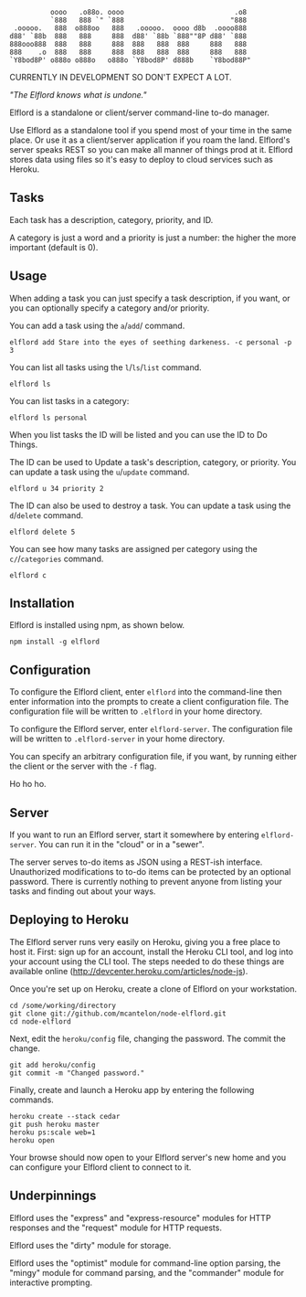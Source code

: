               oooo   .o88o. oooo                           .o8  
              `888   888 `" `888                          "888  
     .ooooo.   888  o888oo   888   .ooooo.  oooo d8b  .oooo888  
    d88' `88b  888   888     888  d88' `88b `888""8P d88' `888  
    888ooo888  888   888     888  888   888  888     888   888  
    888    .o  888   888     888  888   888  888     888   888  
    `Y8bod8P' o888o o888o   o888o `Y8bod8P' d888b    `Y8bod88P" 

CURRENTLY IN DEVELOPMENT SO DON'T EXPECT A LOT.

_"The Elflord knows what is undone."_

Elflord is a standalone or client/server command-line to-do manager.

Use Elflord as a standalone tool if you spend most of your time in the same
place. Or use it as a client/server application if you roam the land.
Elflord's server speaks REST so you can make all manner of things prod at it.
Elflord stores data using files so it's easy to deploy to cloud services such
as Heroku.

## Tasks

Each task has a description, category, priority, and ID.

A category is just a word and a priority is just a number: the higher the
more important (default is 0).

## Usage

When adding a task you can just specify a task description, if you want,
or you can optionally specify a category and/or priority.

You can add a task using the `a`/`add`/ command.

    elflord add Stare into the eyes of seething darkeness. -c personal -p 3

You can list all tasks using the `l`/`ls`/`list` command.

    elflord ls

You can list tasks in a category:

    elflord ls personal

When you list tasks the ID will be listed and you can use the ID to Do
Things.

The ID can be used to Update a task's description, category, or priority.
You can update a task using the `u`/`update` command.

    elflord u 34 priority 2

The ID can also be used to destroy a task.
You can update a task using the `d`/`delete` command.

    elflord delete 5

You can see how many tasks are assigned per category using the
`c/`/`categories` command.

    elflord c

## Installation

Elflord is installed using npm, as shown below.

    npm install -g elflord

## Configuration

To configure the Elflord client, enter `elflord` into the command-line
then enter information into the prompts to create a client configuration file.
The configuration file will be written to `.elflord` in your home directory.

To configure the Elflord server, enter `elflord-server`. The configuration
file will be written to `.elflord-server` in your home directory.

You can specify an arbitrary configuration file, if you want, by running
either the client or the server with the `-f` flag.

Ho ho ho.

## Server

If you want to run an Elflord server, start it somewhere by entering
`elflord-server`. You can run it in the "cloud" or in a "sewer".

The server serves to-do items as JSON using a REST-ish interface. Unauthorized
modifications to to-do items can be protected by an optional password. There
is currently nothing to prevent anyone from listing your tasks and finding
out about your ways.

## Deploying to Heroku

The Elflord server runs very easily on Heroku, giving you a free place to
host it. First: sign up for an account, install the Heroku CLI tool, and log
into your account using the CLI tool. The steps needed to do these things
are available online (http://devcenter.heroku.com/articles/node-js).

Once you're set up on Heroku, create a clone of Elflord on your workstation.

    cd /some/working/directory
    git clone git://github.com/mcantelon/node-elflord.git
    cd node-elflord

Next, edit the `heroku/config` file, changing the password. The commit the
change.

    git add heroku/config
    git commit -m "Changed password."

Finally, create and launch a Heroku app by entering the following commands.

    heroku create --stack cedar
    git push heroku master
    heroku ps:scale web=1
    heroku open

Your browse should now open to your Elflord server's new home and you can
configure your Elflord client to connect to it.

## Underpinnings

Elflord uses the "express" and "express-resource" modules for HTTP responses
and the "request" module for HTTP requests.

Elflord uses the "dirty" module for storage.

Elflord uses the "optimist" module for command-line option parsing, the
"mingy" module for command parsing, and the "commander" module for interactive
prompting.

